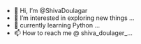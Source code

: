 - 👋 Hi, I’m @ShivaDoulagar
- 👀 I’m interested in exploring new things ...
- 🌱 currently learning Python ...
- 📫 How to reach me @ shiva_doulager_...

<!---
ShivaDoulagar/ShivaDoulagar is a ✨ special ✨ repository because its `README.md` (this file) appears on your GitHub profile.
You can click the Preview link to take a look at your changes.
--->
